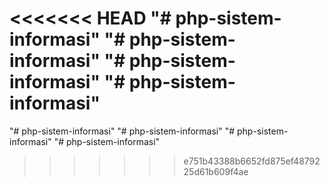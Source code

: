 <<<<<<< HEAD
"# php-sistem-informasi" "# php-sistem-informasi" "# php-sistem-informasi" "# php-sistem-informasi"
=======
"# php-sistem-informasi" 
"# php-sistem-informasi" 
"# php-sistem-informasi" 
"# php-sistem-informasi" 
>>>>>>> e751b43388b6652fd875ef4879225d61b609f4ae
